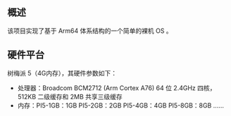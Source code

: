 ## 概述
该项目实现了基于 Arm64 体系结构的一个简单的裸机 OS 。

## 硬件平台
树梅派 5（4G内存），其硬件参数如下：
* 处理器：Broadcom BCM2712 (Arm Cortex A76) 64 位 2.4GHz 四核，512KB 二级缓存和 2MB 共享三级缓存
* 内存：PI5-1GB：1GB PI5-2GB：2GB PI5-4GB：4GB PI5-8GB：8GB
......


